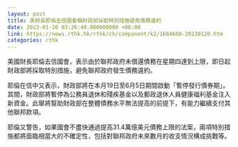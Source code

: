 ```yaml
---
layout: post
title: 美財長耶倫去信國會稱財政部採取特別措施避免債務違約
date: 2023-01-20 03:26:40.000000000 +08:00
link: https://news.rthk.hk/rthk/ch/component/k2/1684660-20230120.htm
categories: rthk
---
```


美國財長耶倫去信國會，表示由於聯邦政府未償還債務在星期四達到上限，即日起財政部將採取特別措施，避免聯邦政府發生債務違約。

耶倫在信中又表示，財政部將在本月19日至6月5日期間啟動「暫停發行債券期」。其間，財政部將暫停為公務員退休和殘疾基金以及郵政退休人員健康福利基金注入新資金。此舉將幫助財政部在整體債務水平無法提高的前提下，有能力繼續支付其他聯邦款項。

耶倫又警告，如果國會不盡快通過提高31.4萬億美元債務上限的法案，兩項特別措施都將面臨相當大的不確定性，包括對聯邦政府未來數月的收支情況構成挑戰等。
